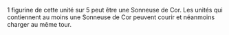 1 figurine de cette unité sur 5 peut être une Sonneuse de Cor. Les unités qui contiennent au moins une Sonneuse de Cor peuvent courir et néanmoins charger au même tour.